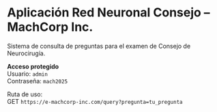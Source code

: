 # Aplicación Red Neuronal Consejo – MachCorp Inc.

Sistema de consulta de preguntas para el examen de Consejo de Neurocirugía.

**Acceso protegido**  
Usuario: `admin`  
Contraseña: `mach2025`

Ruta de uso:  
GET `https://e-machcorp-inc.com/query?pregunta=tu_pregunta`
